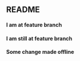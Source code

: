 ## README

#### I am at feature branch
#### I am still at feature branch
#### Some change made offline

